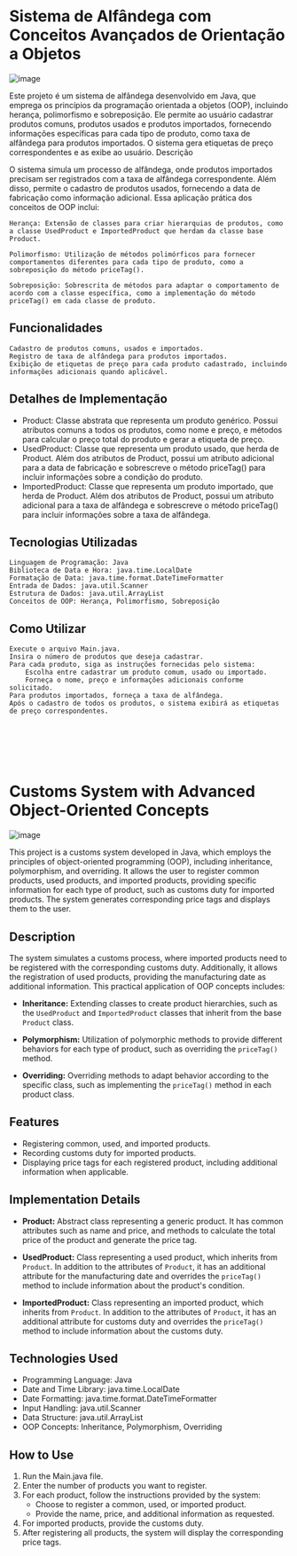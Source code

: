 # Sistema de Alfândega com Conceitos Avançados de Orientação a Objetos

![image](https://github.com/GMN-dev/CustomsSystem/assets/84913052/2db165a0-a314-4c41-b3c2-a1d23cabff74)


Este projeto é um sistema de alfândega desenvolvido em Java, que emprega os princípios da programação orientada a objetos (OOP), incluindo herança, polimorfismo e sobreposição. Ele permite ao usuário cadastrar produtos comuns, produtos usados e produtos importados, fornecendo informações específicas para cada tipo de produto, como taxa de alfândega para produtos importados. O sistema gera etiquetas de preço correspondentes e as exibe ao usuário.
Descrição

O sistema simula um processo de alfândega, onde produtos importados precisam ser registrados com a taxa de alfândega correspondente. Além disso, permite o cadastro de produtos usados, fornecendo a data de fabricação como informação adicional. Essa aplicação prática dos conceitos de OOP inclui:

    Herança: Extensão de classes para criar hierarquias de produtos, como a classe UsedProduct e ImportedProduct que herdam da classe base Product.

    Polimorfismo: Utilização de métodos polimórficos para fornecer comportamentos diferentes para cada tipo de produto, como a sobreposição do método priceTag().

    Sobreposição: Sobrescrita de métodos para adaptar o comportamento de acordo com a classe específica, como a implementação do método priceTag() em cada classe de produto.

## Funcionalidades

    Cadastro de produtos comuns, usados e importados.
    Registro de taxa de alfândega para produtos importados.
    Exibição de etiquetas de preço para cada produto cadastrado, incluindo informações adicionais quando aplicável.

## Detalhes de Implementação

  - Product: Classe abstrata que representa um produto genérico. Possui atributos comuns a todos os produtos, como nome e preço, e métodos para calcular o preço total do produto e gerar a etiqueta de preço.
  - UsedProduct: Classe que representa um produto usado, que herda de Product. Além dos atributos de Product, possui um atributo adicional para a data de fabricação e sobrescreve o método priceTag() para incluir informações sobre a condição do produto.
  - ImportedProduct: Classe que representa um produto importado, que herda de Product. Além dos atributos de Product, possui um atributo adicional para a taxa de alfândega e sobrescreve o método priceTag() para incluir informações sobre a taxa de alfândega.


## Tecnologias Utilizadas

    Linguagem de Programação: Java
    Biblioteca de Data e Hora: java.time.LocalDate
    Formatação de Data: java.time.format.DateTimeFormatter
    Entrada de Dados: java.util.Scanner
    Estrutura de Dados: java.util.ArrayList
    Conceitos de OOP: Herança, Polimorfismo, Sobreposição

## Como Utilizar

    Execute o arquivo Main.java.
    Insira o número de produtos que deseja cadastrar.
    Para cada produto, siga as instruções fornecidas pelo sistema:
        Escolha entre cadastrar um produto comum, usado ou importado.
        Forneça o nome, preço e informações adicionais conforme solicitado.
    Para produtos importados, forneça a taxa de alfândega.
    Após o cadastro de todos os produtos, o sistema exibirá as etiquetas de preço correspondentes.


<br><br><br><br>


# Customs System with Advanced Object-Oriented Concepts

![image](https://github.com/GMN-dev/CustomsSystem/assets/84913052/2db165a0-a314-4c41-b3c2-a1d23cabff74)

This project is a customs system developed in Java, which employs the principles of object-oriented programming (OOP), including inheritance, polymorphism, and overriding. It allows the user to register common products, used products, and imported products, providing specific information for each type of product, such as customs duty for imported products. The system generates corresponding price tags and displays them to the user.

## Description

The system simulates a customs process, where imported products need to be registered with the corresponding customs duty. Additionally, it allows the registration of used products, providing the manufacturing date as additional information. This practical application of OOP concepts includes:

- **Inheritance:** Extending classes to create product hierarchies, such as the `UsedProduct` and `ImportedProduct` classes that inherit from the base `Product` class.

- **Polymorphism:** Utilization of polymorphic methods to provide different behaviors for each type of product, such as overriding the `priceTag()` method.

- **Overriding:** Overriding methods to adapt behavior according to the specific class, such as implementing the `priceTag()` method in each product class.

## Features

- Registering common, used, and imported products.
- Recording customs duty for imported products.
- Displaying price tags for each registered product, including additional information when applicable.

## Implementation Details

- **Product:** Abstract class representing a generic product. It has common attributes such as name and price, and methods to calculate the total price of the product and generate the price tag.

- **UsedProduct:** Class representing a used product, which inherits from `Product`. In addition to the attributes of `Product`, it has an additional attribute for the manufacturing date and overrides the `priceTag()` method to include information about the product's condition.

- **ImportedProduct:** Class representing an imported product, which inherits from `Product`. In addition to the attributes of `Product`, it has an additional attribute for customs duty and overrides the `priceTag()` method to include information about the customs duty.

## Technologies Used

- Programming Language: Java
- Date and Time Library: java.time.LocalDate
- Date Formatting: java.time.format.DateTimeFormatter
- Input Handling: java.util.Scanner
- Data Structure: java.util.ArrayList
- OOP Concepts: Inheritance, Polymorphism, Overriding

## How to Use

1. Run the Main.java file.
2. Enter the number of products you want to register.
3. For each product, follow the instructions provided by the system:
   - Choose to register a common, used, or imported product.
   - Provide the name, price, and additional information as requested.
4. For imported products, provide the customs duty.
5. After registering all products, the system will display the corresponding price tags.
